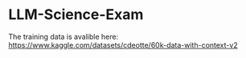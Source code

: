 # LLM-Science-Exam



The training data is avalible here:
https://www.kaggle.com/datasets/cdeotte/60k-data-with-context-v2